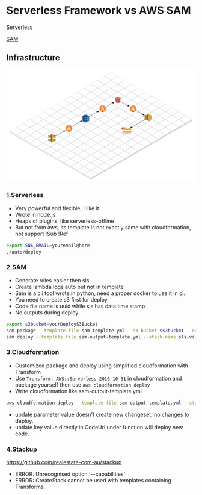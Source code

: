 # Serverless Framework vs AWS SAM

[Serverless](https://www.serverless.com)

[SAM](https://github.com/awslabs/serverless-application-model)

## Infrastructure

![Serverless S3 upload architecture](./doc/architecture.png)

### 1.Serverless
- Very powerful and flexible, I like it.
- Wrote in node.js
- Heaps of plugins, like serverless-offline
- But not from aws, its template is not exactly same with cloudformation, not support !Sub !Ref
```sh
export SNS_EMAIL=youremail@here
./auto/deploy
```

### 2.SAM
- Generate roles easier then sls
- Create lambda logs auto but not in template
- Sam is a cli tool wrote in python, need a proper docker to use it in ci.
- You need to create s3 first for deploy
- Code file name is uuid while sls has data time stamp
- No outputs during deploy
```sh
export s3bucket=yourDeployS3Bucket
sam package --template-file sam-template.yml --s3-bucket $s3bucket --output-template-file sam-output-template.yml
sam deploy --template-file sam-output-template.yml --stack-name sls-vs-sam-sam --capabilities CAPABILITY_IAM --region ap-southeast-1
```

### 3.Cloudformation
- Customized package and deploy using simplified cloudformation with Transform
- Use `Transform: AWS::Serverless-2016-10-31` in cloudformation and package yourself then use `aws cloudformation deploy`
- Write cloudformation like sam-output-template.yml

```sh
aws cloudformation deploy --template-file sam-output-template.yml --stack-name sls-vs-sam-sam --region ap-southeast-1 --capabilities CAPABILITY_IAM
```
- update parameter value doesn't create new changeset, no changes to deploy.
- update key value directly in CodeUri under function will deploy new code.

### 4.Stackup
https://github.com/realestate-com-au/stackup

- ERROR: Unrecognised option '--capabilities'
- ERROR: CreateStack cannot be used with templates containing Transforms.
